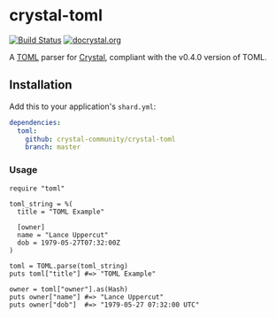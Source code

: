 # crystal-toml

[![Build Status](https://travis-ci.org/crystal-community/crystal-toml.png)](https://travis-ci.org/crystal-community/crystal-toml) [![docrystal.org](http://docrystal.org/badge.svg?style=round)](http://docrystal.org/github.com/crystal-community/crystal-toml>)

A [TOML](https://github.com/toml-lang/toml) parser for [Crystal](http://crystal-lang.org/), compliant with the v0.4.0 version of TOML.

## Installation

Add this to your application's `shard.yml`:

```yaml
dependencies:
  toml:
    github: crystal-community/crystal-toml
    branch: master
```

### Usage

```crystal
require "toml"

toml_string = %(
  title = "TOML Example"

  [owner]
  name = "Lance Uppercut"
  dob = 1979-05-27T07:32:00Z
)

toml = TOML.parse(toml_string)
puts toml["title"] #=> "TOML Example"

owner = toml["owner"].as(Hash)
puts owner["name"] #=> "Lance Uppercut"
puts owner["dob"]  #=> "1979-05-27 07:32:00 UTC"
```
